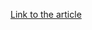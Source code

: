 [Link to the article](https://www.akamai.com/blog/security/cyberterrorists-target-record-number-of-victims)

